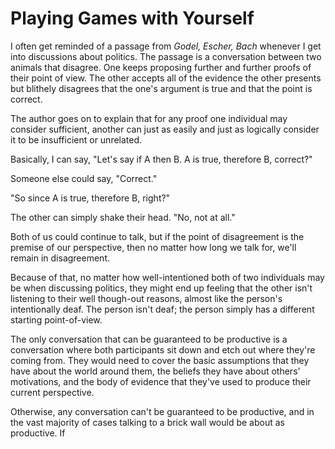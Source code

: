 # Playing Games with Yourself

I often get reminded of a passage from *Godel, Escher, Bach* whenever I get into discussions about politics.
The passage is a conversation between two animals that disagree. One keeps proposing further and further proofs
of their point of view. The other accepts all of the evidence the other presents but blithely disagrees that
the one's argument is true and that the point is correct.

The author goes on to explain that for any proof one individual may consider sufficient, another can just as
easily and just as logically consider it to be insufficient or unrelated.

Basically, I can say, "Let's say if A then B. A is true, therefore B, correct?"

Someone else could say, "Correct."

"So since A is true, therefore B, right?"

The other can simply shake their head. "No, not at all."

Both of us could continue to talk, but if the point of disagreement is the premise of our perspective, then
no matter how long we talk for, we'll remain in disagreement.

Because of that, no matter how well-intentioned both of two individuals may be when discussing politics, they
might end up feeling that the other isn't listening to their well though-out reasons, almost like the person's
intentionally deaf. The person isn't deaf; the person simply has a different starting point-of-view.

The only conversation that can be guaranteed to be productive is a conversation where both participants sit down
and etch out where they're coming from. They would need to cover the basic assumptions that they have about the
world around them, the beliefs they have about others' motivations, and the body of evidence that they've used to
produce their current perspective. 

Otherwise, any conversation can't be guaranteed to be productive, and in the vast majority of cases talking to a
brick wall would be about as productive. If 
